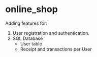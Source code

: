 # online_shop

Adding features for:
1. User registration and authentication.
2. SQL Database
   * User table
   * Receipt and transactions per User

